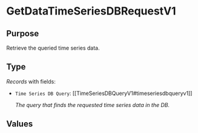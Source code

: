 # GetDataTimeSeriesDBRequestV1

## Purpose

<!-- --8<-- [start:purpose] -->
Retrieve the queried time series data.
<!-- --8<-- [end:purpose] -->

## Type

<!-- --8<-- [start:type] -->
<div class="type" markdown>


*Records* with fields:
- `Time Series DB Query`: [[TimeSeriesDBQueryV1#timeseriesdbqueryv1]]

  *The query that finds the requested time series data in the DB.*


</div>
<!-- --8<-- [end:type] -->

## Values

